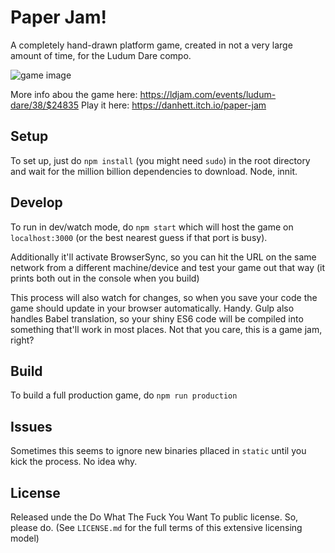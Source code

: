 # Paper Jam!
A completely hand-drawn platform game, created in not a very large amount of time, for the Ludum Dare compo.

![game image](http://imgur.com/xcPRBSi.gif)

More info abou the game here: https://ldjam.com/events/ludum-dare/38/$24835
Play it here: https://danhett.itch.io/paper-jam

## Setup
To set up, just do `npm install` (you might need `sudo`) in the root directory and wait for the million billion dependencies to download. Node, innit.

## Develop
To run in dev/watch mode, do `npm start` which will host the game on `localhost:3000` (or the best nearest guess if that port is busy).

Additionally it'll activate BrowserSync, so you can hit the URL on the same network from a different machine/device and test your game out that way (it prints both out in the console when you build)

This process will also watch for changes, so when you save your code the game should update in your browser automatically. Handy. Gulp also handles Babel translation, so your shiny ES6 code will be compiled into something that'll work in most places. Not that you care, this is a game jam, right?

## Build
To build a full production game, do `npm run production`

## Issues
Sometimes this seems to ignore new binaries pllaced in `static` until you kick the process. No idea why.

## License
Released unde the Do What The Fuck You Want To public license. So, please do. (See `LICENSE.md` for the full terms of this extensive licensing model)

